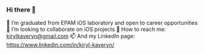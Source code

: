 ### Hi there 👋

🔭 I’m graduated from EPAM iOS laboratory and open to career opportunities
:apple: I’m looking to collaborate on iOS projects
:email: How to reach me: kirylkaveryn@gmail.com
📫 And my LinkedIn page: https://www.linkedin.com/in/kiryl-kaveryn/
